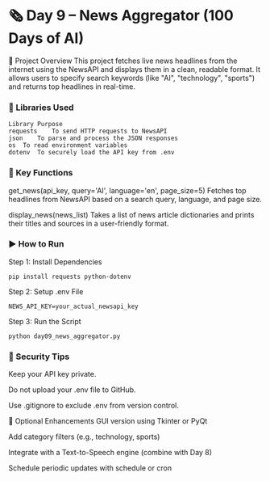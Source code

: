 # 🗞️ Day 9 – News Aggregator (100 Days of AI)

📌 Project Overview
This project fetches live news headlines from the internet using the NewsAPI and displays them in a clean, readable format. It allows users to specify search keywords (like "AI", "technology", "sports") and returns top headlines in real-time.

### 🧰 Libraries Used

```
Library	Purpose
requests	To send HTTP requests to NewsAPI
json	To parse and process the JSON responses
os	To read environment variables
dotenv	To securely load the API key from .env
```
### 🧠 Key Functions
get_news(api_key, query='AI', language='en', page_size=5)
Fetches top headlines from NewsAPI based on a search query, language, and page size.

display_news(news_list)
Takes a list of news article dictionaries and prints their titles and sources in a user-friendly format.

### ▶️ How to Run
Step 1: Install Dependencies
```
pip install requests python-dotenv
```
Step 2: Setup .env File
```
NEWS_API_KEY=your_actual_newsapi_key
```
Step 3: Run the Script
```
python day09_news_aggregator.py
```


### 🔐 Security Tips

Keep your API key private.

Do not upload your .env file to GitHub.

Use .gitignore to exclude .env from version control.

🚀 Optional Enhancements
GUI version using Tkinter or PyQt

Add category filters (e.g., technology, sports)

Integrate with a Text-to-Speech engine (combine with Day 8)

Schedule periodic updates with schedule or cron